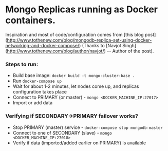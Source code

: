 # Mongo Replicas running as Docker containers. 

Inspiration and most of code/configuration comes from [this blog post] (http://www.tothenew.com/blog/mongodb-replica-set-using-docker-networking-and-docker-compose/) (Thanks to [Navjot Singh] (http://www.tothenew.com/blog/author/navjot/) -- Author of the post).

### Steps to run:

* Build base image: `docker build -t mongo-cluster-base .`
* Run `docker-compose up`
* Wait for about 1-2 minutes, let nodes come up, and replicas configuration takes place
* Connect to PRIMARY (or master) - `mongo <DOCKER_MACHINE_IP:27017>`
* Import or add data


### Verifying if SECONDARY->PRIMARY failover works?

* Stop PRIMARY (master) service - `docker-compose stop mongodb-master`
* Connect to one of SECONDARY (slave) - `mongo <DOCKER_MACHINE_IP:27018>`
* Verify if data (imported/added earlier on PRIMARY) is available
